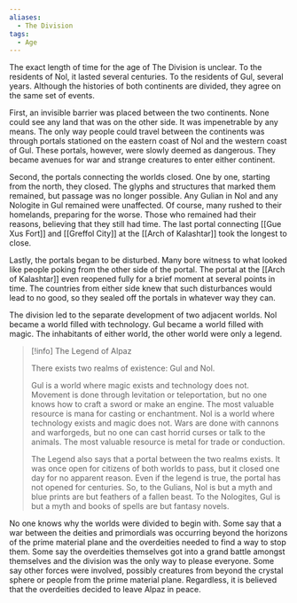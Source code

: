 ```yaml
---
aliases:
  - The Division
tags:
  - Age
---
```

The exact length of time for the age of The Division is unclear. To the residents of Nol, it lasted several centuries. To the residents of Gul, several years. Although the histories of both continents are divided, they agree on the same set of events.

First, an invisible barrier was placed between the two continents. None could see any land that was on the other side. It was impenetrable by any means. The only way people could travel between the continents was through portals stationed on the eastern coast of Nol and the western coast of Gul. These portals, however, were slowly deemed as dangerous. They became avenues for war and strange creatures to enter either continent.

Second, the portals connecting the worlds closed. One by one, starting from the north,  they closed. The glyphs and structures that marked them remained, but passage was no longer possible. Any Gulian in Nol and any Nologite in Gul remained were unaffected. Of course, many rushed to their homelands, preparing for the worse. Those who remained had their reasons, believing that they still had time. The last portal connecting [[Gue Xus Fort]] and [[Greffol City]] at the [[Arch of Kalashtar]] took the longest to close.

Lastly, the portals began to be disturbed. Many bore witness to what looked like people poking from the other side of the portal. The portal at the [[Arch of Kalashtar]] even reopened fully for a brief moment at several points in time. The countries from either side knew that such disturbances would lead to no good, so they sealed off the portals in whatever way they can. 

The division led to the separate development of two adjacent worlds. Nol became a world filled with technology. Gul became a world filled with magic. The inhabitants of either world, the other world were only a legend.

> [!info] The Legend of Alpaz
> 
> There exists two realms of existence: Gul and Nol.
> 
> Gul is a world where magic exists and technology does not. Movement is done through levitation or teleportation, but no one knows how to craft a sword or make an engine. The most valuable resource is mana for casting or enchantment. Nol is a world where technology exists and magic does not. Wars are done with cannons and warforgeds, but no one can cast horrid curses or talk to the animals. The most valuable resource is metal for trade or conduction.
> 
> The Legend also says that a portal between the two realms exists. It was once open for citizens of both worlds to pass, but it closed one day for no apparent reason. Even if the legend is true, the portal has not opened for centuries. So, to the Gulians, Nol is but a myth and blue prints are but feathers of a fallen beast. To the Nologites, Gul is but a myth and books of spells are but fantasy novels.

No one knows why the worlds were divided to begin with. Some say that a war between the deities and primordials was occurring beyond the horizons of the prime material plane and the overdeities needed to find a way to stop them. Some say the overdeities themselves got into a grand battle amongst themselves and the division was the only way to please everyone. Some say other forces were involved, possibly creatures from beyond the crystal sphere or people from the prime material plane. Regardless, it is believed that the overdeities decided to leave Alpaz in peace.
